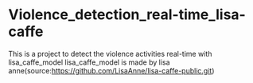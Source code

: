 # Violence_detection_real-time_lisa-caffe
This is a project to detect the violence activities real-time with lisa_caffe_model
lisa_caffe_model is made by lisa anne(source:https://github.com/LisaAnne/lisa-caffe-public.git)
